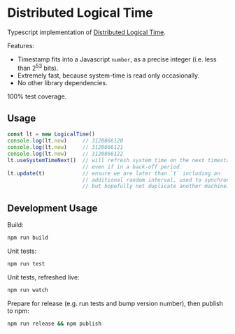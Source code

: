 # Distributed Logical Time

Typescript implementation of [Distributed Logical Time](https://longform.asmartbear.com/distributed-logical-time/).

Features:

* Timestamp fits into a Javascript `number`, as a precise integer (i.e. less than 2<sup>53</sup> bits).
* Extremely fast, because system-time is read only occasionally.
* No other library dependencies.

100% test coverage.

## Usage

```typescript
const lt = new LogicalTime()
console.log(lt.now)     // 3120866120
console.log(lt.now)     // 3120866121
console.log(lt.now)     // 3120866122
lt.useSystemTimeNext()  // will refresh system time on the next timestamp,
                        // even if in a back-off period.
lt.update(t)            // ensure we are later than `t` including an
                        // additional random interval, used to synchronize
                        // but hopefully not duplicate another machine.
```

## Development Usage

Build:

```bash
npm run build
```

Unit tests:

```bash
npm run test
```

Unit tests, refreshed live:

```bash
npm run watch
```

Prepare for release (e.g. run tests and bump version number), then publish to npm:

```bash
npm run release && npm publish
```
